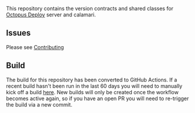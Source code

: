 This repository contains the version contracts and shared classes for [Octopus Deploy][1] server and calamari.

## Issues
Please see [Contributing](CONTRIBUTING.md)

[1]: https://octopus.com

## Build
The build for this repository has been converted to GitHub Actions. If a recent build hasn't been run in the last 60 days you will need to manually kick off a build [here](https://github.com/OctopusDeploy/Versioning/actions/workflows/main.yml). New builds will only be created once the workflow becomes active again, so if you have an open PR you will need to re-trigger the build via a new commit.